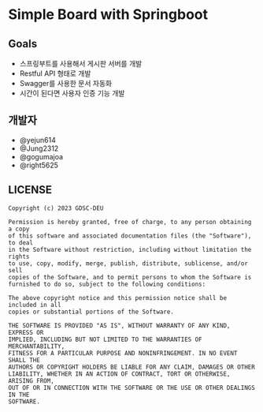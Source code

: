 # Simple Board with Springboot

## Goals
- 스프링부트를 사용해서 게시판 서버를 개발
- Restful API 형태로 개발
- Swagger를 사용한 문서 자동화
- 시간이 된다면 사용자 인증 기능 개발

## 개발자
- @yejun614
- @Jung2312
- @gogumajoa
- @right5625

## LICENSE
```
Copyright (c) 2023 GDSC-DEU

Permission is hereby granted, free of charge, to any person obtaining a copy
of this software and associated documentation files (the "Software"), to deal
in the Software without restriction, including without limitation the rights
to use, copy, modify, merge, publish, distribute, sublicense, and/or sell
copies of the Software, and to permit persons to whom the Software is
furnished to do so, subject to the following conditions:

The above copyright notice and this permission notice shall be included in all
copies or substantial portions of the Software.

THE SOFTWARE IS PROVIDED "AS IS", WITHOUT WARRANTY OF ANY KIND, EXPRESS OR
IMPLIED, INCLUDING BUT NOT LIMITED TO THE WARRANTIES OF MERCHANTABILITY,
FITNESS FOR A PARTICULAR PURPOSE AND NONINFRINGEMENT. IN NO EVENT SHALL THE
AUTHORS OR COPYRIGHT HOLDERS BE LIABLE FOR ANY CLAIM, DAMAGES OR OTHER
LIABILITY, WHETHER IN AN ACTION OF CONTRACT, TORT OR OTHERWISE, ARISING FROM,
OUT OF OR IN CONNECTION WITH THE SOFTWARE OR THE USE OR OTHER DEALINGS IN THE
SOFTWARE.
```

